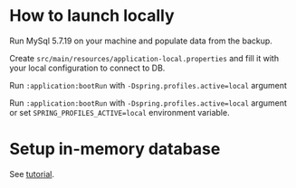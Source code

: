 # How to launch locally

Run MySql 5.7.19 on your machine and populate data from the backup. 

Create `src/main/resources/application-local.properties` and
fill it with your local configuration to connect to DB.

Run `:application:bootRun` with `-Dspring.profiles.active=local` argument

Run `:application:bootRun` with `-Dspring.profiles.active=local` argument or
set `SPRING_PROFILES_ACTIVE=local` environment variable.

# Setup in-memory database

See [tutorial](docs/in-memory-db-setup.md).
